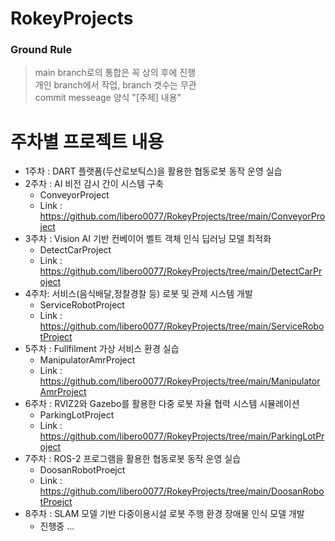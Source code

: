 # RokeyProjects
### Ground Rule
> main branch로의 통합은 꼭 상의 후에 진행  
> 개인 branch에서 작업, branch 갯수는 무관  
> commit messeage 양식 "[주제] 내용"  

# 주차별 프로젝트 내용
- 1주차 : DART 플랫폼(두산로보틱스)을 활용한 협동로봇 동작 운영 실습	
- 2주차 : AI 비전 감시 간이 시스템 구축
  - ConveyorProject
  - Link : https://github.com/libero0077/RokeyProjects/tree/main/ConveyorProject
- 3주차 : Vision AI 기반 컨베이어 벨트 객체 인식 딥러닝 모델 최적화
  - DetectCarProject
  - Link : https://github.com/libero0077/RokeyProjects/tree/main/DetectCarProject
- 4주차: 서비스(음식배달,정찰경찰 등) 로봇 및 관제 시스템 개발
  - ServiceRobotProject
  - Link : https://github.com/libero0077/RokeyProjects/tree/main/ServiceRobotProject
- 5주차 : Fullfilment 가상 서비스 환경 실습
  - ManipulatorAmrProject
  - Link : https://github.com/libero0077/RokeyProjects/tree/main/ManipulatorAmrProject
- 6주차 : RVIZ2와 Gazebo를 활용한 다중 로봇 자율 협력 시스템 시뮬레이션
  - ParkingLotProject
  - Link : https://github.com/libero0077/RokeyProjects/tree/main/ParkingLotProject
- 7주차 : ROS-2 프로그램을 활용한 협동로봇 동작 운영 실습
  - DoosanRobotProejct
  - Link : https://github.com/libero0077/RokeyProjects/tree/main/DoosanRobotProejct
- 8주차 : SLAM 모델 기반 다중이용시설 로봇 주행 환경 장애물 인식 모델 개발
  - 진행중 ...
